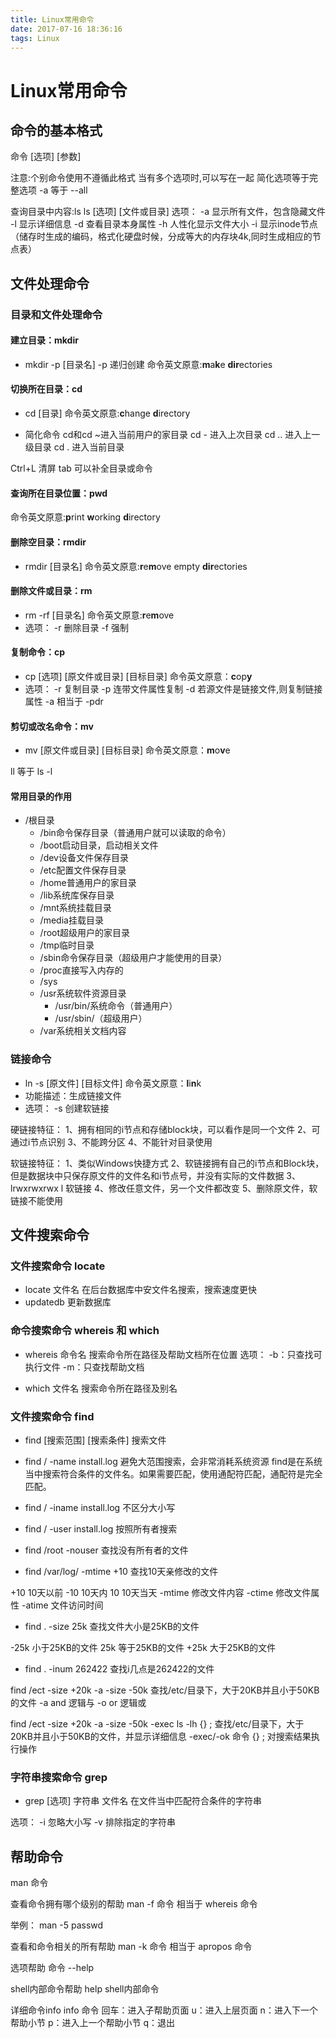 ```yaml
---
title: Linux常用命令
date: 2017-07-16 18:36:16
tags: Linux
---
```


# Linux常用命令

## 命令的基本格式

命令 [选项] [参数]

注意:个别命令使用不遵循此格式
		当有多个选项时,可以写在一起
		简化选项等于完整选项
		-a 等于 --all

查询目录中内容:ls
ls [选项] [文件或目录]
选项：
-a 显示所有文件，包含隐藏文件
-l 显示详细信息
-d 查看目录本身属性
-h 人性化显示文件大小
-i 显示inode节点（储存时生成的编码，格式化硬盘时候，分成等大的内存块4k,同时生成相应的节点表）


## 文件处理命令

### 目录和文件处理命令

#### 建立目录：mkdir

- mkdir -p [目录名]
-p 递归创建
命令英文原意:**m**a**k**e **dir**ectories

#### 切换所在目录：cd

- cd [目录]
命令英文原意:**c**hange **d**irectory

- 简化命令
cd和cd ~进入当前用户的家目录
cd - 进入上次目录
cd .. 进入上一级目录
cd .  进入当前目录

Ctrl+L 清屏
tab 可以补全目录或命令

#### 查询所在目录位置：pwd
命令英文原意:**p**rint **w**orking **d**irectory

#### 删除空目录：rmdir
- rmdir [目录名]
命令英文原意:**r**e**m**ove empty **dir**ectories

#### 删除文件或目录：rm
- rm -rf [目录名]
命令英文原意:**r**e**m**ove
- 选项： 
-r 删除目录
-f 强制

#### 复制命令：cp
- cp [选项] [原文件或目录] [目标目录]
命令英文原意：**c**op**y**
- 选项：
-r   复制目录
-p   连带文件属性复制
-d   若源文件是链接文件,则复制链接属性
-a   相当于 -pdr

#### 剪切或改名命令：mv
- mv [原文件或目录] [目标目录]
命令英文原意：**m**o**v**e

ll 等于 ls -l

#### 常用目录的作用
- /根目录
	- /bin命令保存目录（普通用户就可以读取的命令）
	- /boot启动目录，启动相关文件
	- /dev设备文件保存目录
	- /etc配置文件保存目录
	- /home普通用户的家目录
	- /lib系统库保存目录
	- /mnt系统挂载目录
	- /media挂载目录
	- /root超级用户的家目录
	- /tmp临时目录
	- /sbin命令保存目录（超级用户才能使用的目录）
	- /proc直接写入内存的
	- /sys
	- /usr系统软件资源目录
	 	- /usr/bin/系统命令（普通用户）
	 	- /usr/sbin/（超级用户）
	- /var系统相关文档内容

### 链接命令

- ln -s [原文件] [目标文件]
命令英文原意：**l**i**n**k
- 功能描述：生成链接文件
- 选项： -s 创建软链接

硬链接特征：
1、拥有相同的i节点和存储block块，可以看作是同一个文件
2、可通过i节点识别
3、不能跨分区
4、不能针对目录使用

软链接特征：
1、类似Windows快捷方式
2、软链接拥有自己的i节点和Block块，但是数据块中只保存原文件的文件名和i节点号，并没有实际的文件数据
3、lrwxrwxrwx l 软链接
4、修改任意文件，另一个文件都改变
5、删除原文件，软链接不能使用

## 文件搜索命令

### 文件搜索命令 locate 
- locate 文件名
在后台数据库中安文件名搜索，搜索速度更快
- updatedb 
更新数据库

### 命令搜索命令 whereis 和 which
- whereis 命令名
搜索命令所在路径及帮助文档所在位置
选项：
-b：只查找可执行文件
-m：只查找帮助文档

- which 文件名
搜索命令所在路径及别名

### 文件搜索命令 find
- find [搜索范围] [搜索条件]
搜索文件

- find / -name install.log
避免大范围搜索，会非常消耗系统资源
find是在系统当中搜索符合条件的文件名。如果需要匹配，使用通配符匹配，通配符是完全匹配。

- find / -iname install.log
不区分大小写

- find / -user install.log
按照所有者搜索

- find /root -nouser
查找没有所有者的文件

- find /var/log/ -mtime +10
查找10天亲修改的文件

 +10 10天以前 
 -10 10天内 
 10 10天当天 
-mtime 修改文件内容
-ctime 修改文件属性
-atime 文件访问时间

- find . -size 25k
查找文件大小是25KB的文件

-25k 小于25KB的文件
25k 等于25KB的文件
+25k 大于25KB的文件

- find . -inum 262422
查找i几点是262422的文件


find /ect -size +20k -a -size -50k
查找/etc/目录下，大于20KB并且小于50KB的文件
-a and 逻辑与
-o or 逻辑或

find /ect -size +20k -a -size -50k -exec ls -lh {} \;
查找/etc/目录下，大于20KB并且小于50KB的文件，并显示详细信息
-exec/-ok 命令 {} \; 对搜索结果执行操作

### 字符串搜索命令 grep
- grep [选项] 字符串 文件名
在文件当中匹配符合条件的字符串

选项：
-i 忽略大小写
-v 排除指定的字符串

## 帮助命令
man 命令

查看命令拥有哪个级别的帮助
man -f 命令
相当于
whereis 命令

举例：
man -5 passwd

查看和命令相关的所有帮助
man -k 命令
相当于
apropos 命令

选项帮助
命令 --help

shell内部命令帮助
help shell内部命令

详细命令info
info 命令
回车：进入子帮助页面
u：进入上层页面
n：进入下一个帮助小节
p：进入上一个帮助小节
q：退出


